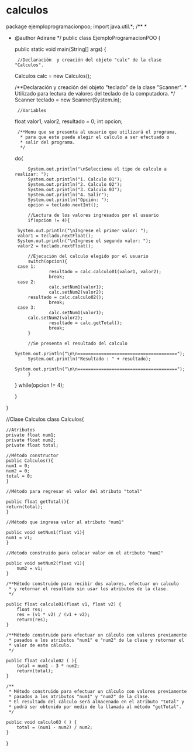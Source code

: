 # calculos
package ejemploprogramacionpoo;
import java.util.*;
/**
 *
 * @author Adirane
 */
public class EjemploProgramacionPOO {

    public static void main(String[] args) {
        
        //Declaración  y creación del objeto "calc" de la clase "Calculos".
	Calculos calc = new Calculos();
        
	/**Declaración y creación del objeto "teclado" de la clase "Scanner". 
         * Utilizado para lectura de valores del teclado de la computadora.
         */
	Scanner teclado = new Scanner(System.in);

        //Variables
	float valor1, valor2, resultado = 0;
	int opcion;
        
        /**Menu que se presenta al usuario que utilizará el programa, 
         * para que este pueda elegir el calculo a ser efectuado o 
         * salir del programa.
         */
	do{
            
            System.out.println("\nSelecciona el tipo de calculo a realizar: ");
            System.out.println("1. Calculo 01");
            System.out.println("2. Calculo 02");
            System.out.println("3. Calculo 03");
            System.out.println("4. Salir");
            System.out.println("Opción: ");
            opcion = teclado.nextInt();

            //Lectura de los valores ingresados por el usuario
            if(opcion != 4){

		System.out.println("\nIngrese el primer valor: ");
		valor1 = teclado.nextFloat();
		System.out.println("\nIngrese el segundo valor: ");
		valor2 = teclado.nextFloat();

            //Ejecución del calculo elegido por el usuario
            switch(opcion){
		case 1: 
                    resultado = calc.calculo01(valor1, valor2);
                    break;
		case 2: 
                    calc.setNum1(valor1);
                    calc.setNum2(valor2);
		    resultado = calc.calculo02();
                    break;
		case 3: 
                    calc.setNum1(valor1);
		    calc.setNum2(valor2);
                    resultado = calc.getTotal();
                    break;
            }
            
            //Se presenta el resultado del calculo
            System.out.println("\n\n======================================");
            System.out.println("Resultado : " + resultado);
            System.out.println("\n\n======================================");
			}
	} while(opcion != 4);
        
    }
    
}
    
//Clase Calculos
class Calculos{

    //Atributos
    private float num1;
    private float num2;
    private float total;

    //Método constructor
    public Calculos(){
	num1 = 0;
	num2 = 0;
	total = 0;
    }
		
    //Método para regresar el valor del atributo "total"
                
    public float getTotal(){
	return(total);
    }
	
    //Método que ingresa valor al atributo "num1"
                
    public void setNum1(float v1){
	num1 = v1;
    }

    //Metodo construido para colocar valor en el atributo "num2"

    public void setNum2(float v1){
        num2 = v1;
    }

    /**Método construido para recibir dos valores, efectuar un calculo 
     * y retornar el resultado sin usar los atributos de la clase.
     */

    public float calculo01(float v1, float v2) {
        float res;
        res = (v1 * v2) / (v1 + v2);
        return(res);
    }

    /**Método construido para efectuar un cálculo con valores previamente 
     * pasados a los atributos "num1" e "num2" de la clase y retornar el 
     * valor de este cálculo.
     */

    public float calculo02 ( ){
        total = num1 - 3 * num2;
        return(total);
    }

    /**
     * Método construido para efectuar un cálculo con valores previamente 
     * pasados a los atributos "num1" y "num2" de la clase. 
     * El resultado del cálculo será almacenado en el atributo "total" y 
     * podrá ser obtenido por medio de la llamada al método "getTotal".
     */

    public void calculo03 ( ) {
        total = (num1 - num2) / num2;
    }
}
